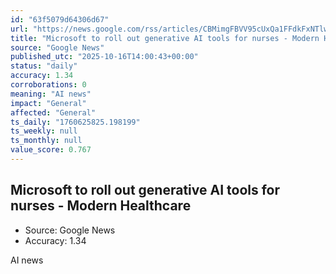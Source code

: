 ```yaml
---
id: "63f5079d64306d67"
url: "https://news.google.com/rss/articles/CBMimgFBVV95cUxQa1FFdkFxNTlwcHFHUTQya0tjOW9BZ3VnQS1iZ241ZXFORGJRb05VenQ3WVNDZzVlbll1bE5xSVJBbWlnenp0c1Z5M3JBUWlmS08xdGxOX1RWN3F1b09tWEZER2lxekM0TlppcDNYQXRucUd0MjFEckx1QktTV1VpX3g5Nl84VFY2UXdGRGZDV2hNR3lWSUpEY0NR?oc=5"
title: "Microsoft to roll out generative AI tools for nurses - Modern Healthcare"
source: "Google News"
published_utc: "2025-10-16T14:00:43+00:00"
status: "daily"
accuracy: 1.34
corroborations: 0
meaning: "AI news"
impact: "General"
affected: "General"
ts_daily: "1760625825.198199"
ts_weekly: null
ts_monthly: null
value_score: 0.767
---
```

## Microsoft to roll out generative AI tools for nurses - Modern Healthcare

- Source: Google News
- Accuracy: 1.34

AI news
